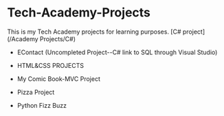 # Tech-Academy-Projects
This is my Tech Academy projects for learning purposes.
[C# project](/Academy Projects/C#)

- EContact (Uncompleted Project--C# link to SQL through Visual Studio)
+ HTML&CSS PROJECTS
* My Comic Book-MVC Project
- Pizza Project
+ Python Fizz Buzz

